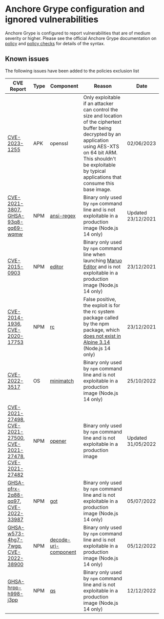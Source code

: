 # Anchore Grype configuration and ignored vulnerabilities
Anchore Grype is configured to report vulnerabilities that are of medium severity or higher.  Please see the official Anchore Grype documentation on [policy](https://docs.anchore.com/current/docs/engine/general/concepts/policy/) and [policy checks](https://docs.anchore.com/current/docs/overview/concepts/policy/policy_checks/) for details of the syntax.

## Known issues
The following issues have been added to the policies exclusion list

| CVE Report    |Type      | Component | Reason       | Date |
| ------------- | -------  |----------| ------------- | -----------------  |
|[CVE-2023-1255](https://nvd.nist.gov/vuln/detail/CVE-2023-1255)| APK | openssl | Only exploitable if an attacker can control the size and location of the ciphertext buffer being decrypted by an application using AES-XTS on 64 bit ARM. This shouldn't be exploitable by typical applications that consume this base image. | 02/06/2023|
|[CVE-2021-3807](https://nvd.nist.gov/vuln/detail/CVE-2021-3807), [GHSA-93q8-gq69-wqmw](https://github.com/advisories/GHSA-93q8-gq69-wqmw)| NPM | [ansi-regex](https://github.com/chalk/ansi-regex) | Binary only used by `npm` command line and is not exploitable in a production image (Node.js 14 only) | Updated 23/12/2021 |
|[CVE-2015-0903](https://nvd.nist.gov/vuln/detail/CVE-2015-0903)| NPM | [editor](https://github.com/substack/node-editor) | Binary only used by `npm` command line when launching [Maruo Editor](https://hide-maruo-co-jp.translate.goog/software/hidemaru.html?_x_tr_sl=ja&_x_tr_tl=en&_x_tr_hl=en&_x_tr_pto=sc) and is not exploitable in a production image (Node.js 14 only) |  23/12/2021 |
|[CVE-2014-1936](https://nvd.nist.gov/vuln/detail/CVE-2014-1936), [CVE-2020-17753](https://nvd.nist.gov/vuln/detail/CVE-2020-17753)| NPM | [rc](https://github.com/dominictarr/rc) | False positive, the exploit is for the rc system package called by the npm package, which [does not exist in Alpine 3.14](https://pkgs.alpinelinux.org/packages?name=rc&branch=v3.14) (Node.js 14 only) |  23/12/2021 |
|[CVE-2022-3517](https://nvd.nist.gov/vuln/detail/CVE-2022-3517)| OS | [minimatch](https://github.com/isaacs/minimatch) | Binary only used by `npm` command line and is not exploitable in a production image (Node.js 14 only) | 25/10/2022 |
|[CVE-2021-27498](https://nvd.nist.gov/vuln/detail/CVE-2021-27498), [CVE-2021-27500](https://nvd.nist.gov/vuln/detail/CVE-2021-27500), [CVE-2021-27478](https://nvd.nist.gov/vuln/detail/CVE-2021-27478), [CVE-2021-27482](https://nvd.nist.gov/vuln/detail/CVE-2021-27482)| NPM | [opener](https://github.com/domenic/opener) | Binary only used by `npm` command line and is not exploitable in a production image | Updated 31/05/2022 |
|[GHSA-pfrx-2q88-qq97](https://github.com/advisories/GHSA-pfrx-2q88-qq97), [CVE-2022-33987](https://nvd.nist.gov/vuln/detail/CVE-2022-33987)| NPM | [got](https://github.com/sindresorhus/got) | Binary only used by `npm` command line and is not exploitable in a production image (Node.js 14 only) | 05/07/2022 |
|[GHSA-w573-4hg7-7wgq](https://github.com/advisories/GHSA-w573-4hg7-7wgq), [CVE-2022-38900](https://nvd.nist.gov/vuln/detail/CVE-2022-38900)| NPM | [decode-uri-component](https://github.com/SamVerschueren/decode-uri-component) | Binary only used by `npm` command line and is not exploitable in a production image (Node.js 14 only) | 05/12/2022 |
|[GHSA-hrpp-h998-j3pp](https://github.com/advisories/GHSA-hrpp-h998-j3pp)| NPM | [qs](https://github.com/ljharb/qs) | Binary only used by `npm` command line and is not exploitable in a production image (Node.js 14 only) | 12/12/2022 |
